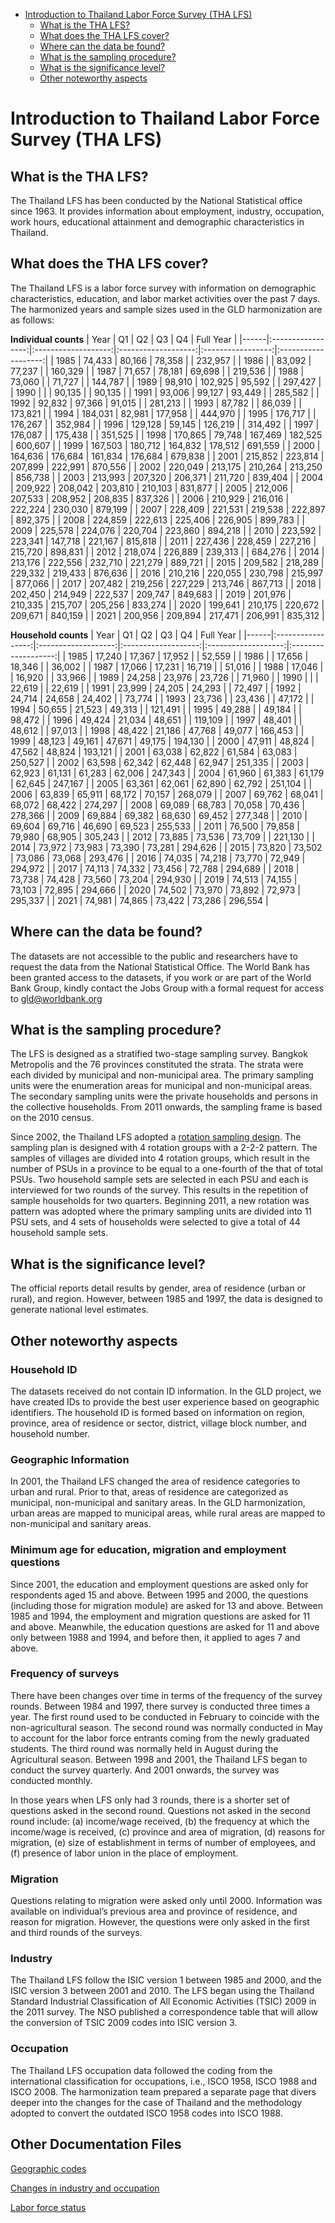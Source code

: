 
-   [Introduction to Thailand Labor Force Survey (THA
    LFS)](#introduction-to-philippines-labor-force-survey-phl-lfs)
    -   [What is the THA LFS?](#what-is-the-tha-lfs)
    -   [What does the THA LFS cover?](#what-does-the-tha-lfs-cover)
    -   [Where can the data be found?](#where-can-the-data-be-found)
    -   [What is the sampling
        procedure?](#what-is-the-sampling-procedure)
    -   [What is the significance
        level?](#what-is-the-significance-level)
    -   [Other noteworthy aspects](#other-noteworthy-aspects)

# Introduction to Thailand Labor Force Survey (THA LFS)

## What is the THA LFS?

The Thailand LFS has been conducted by the National Statistical office since 1963.  It provides information about employment, industry, occupation, work hours, educational attainment and demographic characteristics in Thailand.

## What does the THA LFS cover?

The Thailand LFS is a labor force survey with information on demographic characteristics, education, and labor market activities over the past 7 days. The harmonized years and sample sizes used in the GLD harmonization are as follows:

**Individual counts**
| Year |         Q1        |          Q2         |          Q3         |         Q4        |      Full Year      |
|------|:-----------------:|:-------------------:|:-------------------:|:-----------------:|:-------------------:|
| 1985 |           74,433  |            80,166   |            78,358   |                   |          232,957    |
| 1986 |                   |             83,092  |             77,237  |                   |           160,329   |
| 1987 |           71,657  |             78,181  |             69,698  |                   |           219,536   |
| 1988 |           73,060  |                     |             71,727  |                   |           144,787   |
| 1989 |           98,910  |           102,925   |             95,592  |                   |           297,427   |
| 1990 |                   |                     |             90,135  |                   |             90,135  |
| 1991 |           93,006  |             99,127  |             93,449  |                   |           285,582   |
| 1992 |           92,832  |             97,366  |             91,015  |                   |           281,213   |
| 1993 |           87,782  |                     |             86,039  |                   |           173,821   |
| 1994 |         184,031   |             82,981  |           177,958   |                   |           444,970   |
| 1995 |         176,717   |                     |           176,267   |                   |           352,984   |
| 1996 |         129,128   |             59,145  |           126,219   |                   |           314,492   |
| 1997 |         176,087   |                     |           175,438   |                   |           351,525   |
| 1998 |         170,865   |             79,748  |           167,469   |          182,525  |           600,607   |
| 1999 |         167,503   |           180,712   |           164,832   |          178,512  |           691,559   |
| 2000 |         164,636   |           176,684   |           161,834   |          176,684  |           679,838   |
| 2001 |         215,852   |           223,814   |           207,899   |          222,991  |           870,556   |
| 2002 |         220,049   |           213,175   |           210,264   |          213,250  |           856,738   |
| 2003 |         213,993   |           207,320   |           206,371   |          211,720  |           839,404   |
| 2004 |         209,922   |           208,042   |           203,810   |          210,103  |           831,877   |
| 2005 |         212,006   |           207,533   |           208,952   |          208,835  |           837,326   |
| 2006 |         210,929   |           216,016   |           222,224   |          230,030  |           879,199   |
| 2007 |         228,409   |           221,531   |           219,538   |          222,897  |           892,375   |
| 2008 |         224,859   |           222,613   |           225,406   |          226,905  |           899,783   |
| 2009 |         225,578   |           224,076   |           220,704   |          223,860  |           894,218   |
| 2010 |         223,592   |           223,341   |           147,718   |          221,167  |           815,818   |
| 2011 |         227,436   |           228,459   |           227,216   |          215,720  |           898,831   |
| 2012 |         218,074   |           226,889   |           239,313   |                   |           684,276   |
| 2014 |         213,176   |           222,556   |           232,710   |          221,279  |           889,721   |
| 2015 |         209,582   |           218,289   |           229,332   |          219,433  |           876,636   |
| 2016 |         210,216   |           220,055   |           230,798   |          215,997  |           877,066   |
| 2017 |         207,482   |           219,256   |           227,229   |          213,746  |           867,713   |
| 2018 |         202,450   |           214,949   |           222,537   |          209,747  |           849,683   |
| 2019 |         201,976   |           210,335   |           215,707   |          205,256  |           833,274   |
| 2020 |         199,641   |           210,175   |           220,672   |          209,671  |           840,159   |
| 2021 |         200,956   |           209,894   |           217,471   |          206,991  |           835,312   |

**Household counts**
| Year |         Q1        |          Q2         |          Q3         |          Q4         |      Full Year      |
|------|:-----------------:|:-------------------:|:-------------------:|:-------------------:|:-------------------:|
| 1985 |           17,240  |            17,367   |            17,952   |                     |            52,559   |
| 1986 |                   |             17,656  |             18,346  |                     |             36,002  |
| 1987 |           17,066  |             17,231  |             16,719  |                     |             51,016  |
| 1988 |           17,046  |                     |             16,920  |                     |             33,966  |
| 1989 |           24,258  |             23,976  |             23,726  |                     |             71,960  |
| 1990 |                   |                     |             22,619  |                     |             22,619  |
| 1991 |           23,999  |             24,205  |             24,293  |                     |             72,497  |
| 1992 |           24,714  |             24,658  |             24,402  |                     |             73,774  |
| 1993 |           23,736  |                     |             23,436  |                     |             47,172  |
| 1994 |           50,655  |             21,523  |             49,313  |                     |           121,491   |
| 1995 |           49,288  |                     |             49,184  |                     |             98,472  |
| 1996 |           49,424  |             21,034  |             48,651  |                     |           119,109   |
| 1997 |           48,401  |                     |             48,612  |                     |             97,013  |
| 1998 |           48,422  |             21,186  |             47,768  |             49,077  |           166,453   |
| 1999 |           48,123  |             49,161  |             47,671  |             49,175  |           194,130   |
| 2000 |           47,911  |             48,824  |             47,562  |             48,824  |           193,121   |
| 2001 |           63,038  |             62,822  |             61,584  |             63,083  |           250,527   |
| 2002 |           63,598  |             62,342  |             62,448  |             62,947  |           251,335   |
| 2003 |           62,923  |             61,131  |             61,283  |             62,006  |           247,343   |
| 2004 |           61,960  |             61,383  |             61,179  |             62,645  |           247,167   |
| 2005 |           63,361  |             62,061  |             62,890  |             62,792  |           251,104   |
| 2006 |           63,839  |             65,911  |             68,172  |             70,157  |           268,079   |
| 2007 |           69,762  |             68,041  |             68,072  |             68,422  |           274,297   |
| 2008 |           69,089  |             68,783  |             70,058  |             70,436  |           278,366   |
| 2009 |           69,884  |             69,382  |             68,630  |             69,452  |           277,348   |
| 2010 |           69,604  |             69,716  |             46,690  |             69,523  |           255,533   |
| 2011 |           76,500  |             79,858  |             79,980  |             68,905  |           305,243   |
| 2012 |           73,885  |             73,536  |             73,709  |                     |           221,130   |
| 2014 |           73,972  |             73,983  |             73,390  |             73,281  |           294,626   |
| 2015 |           73,820  |             73,502  |             73,086  |             73,068  |           293,476   |
| 2016 |           74,035  |             74,218  |             73,770  |             72,949  |           294,972   |
| 2017 |           74,113  |             74,332  |             73,456  |             72,788  |           294,689   |
| 2018 |           73,738  |             74,428  |             73,560  |             73,204  |           294,930   |
| 2019 |           74,513  |             74,155  |             73,103  |             72,895  |           294,666   |
| 2020 |           74,502  |             73,970  |             73,892  |             72,973  |           295,337   |
| 2021 |           74,981  |             74,865  |             73,422  |             73,286  |           296,554   |

## Where can the data be found?

The datasets are not accessible to the public and researchers have to request the data from the National Statistical Office. The World Bank has been granted access to the datasets, if you work or are part of the World Bank Group, kindly contact the Jobs Group with a formal request for access to gld@worldbank.org

## What is the sampling procedure?

The LFS is designed as a stratified two-stage sampling survey. Bangkok Metropolis and the 76 provinces constituted the strata. The strata were each divided by municipal and non-municipal area. The primary sampling units were the enumeration areas for municipal and non-municipal areas. The secondary sampling units were the private households and persons in the collective households. From 2011 onwards, the sampling frame is based on the 2010 census.

Since 2002, the Thailand LFS adopted a [rotation sampling design](http://web.nso.go.th/en/survey/lfs/data_lfs/2009_lf_Q3_Methodology.pdf). The sampling plan is designed with 4 rotation groups with a 2-2-2 pattern. The samples of villages are divided into 4 rotation groups, which result in the number of PSUs in a province to be equal to a one-fourth of the that of total PSUs. Two household sample sets are selected in each PSU and each is interviewed for two rounds of the survey. This results in the repetition of sample households for two quarters. Beginning 2011, a new rotation was pattern was adopted where the primary sampling units are divided into 11 PSU sets, and 4 sets of households were selected to give a total of 44 household sample sets. 

## What is the significance level?

The official reports detail results by gender, area of residence (urban or rural), and region. However, between 1985 and 1997, the data is designed to generate national level estimates.

## Other noteworthy aspects

### Household ID

The datasets received do not contain ID information. In the GLD project, we have created IDs to provide the best user experience based on geographic identifiers. The household ID is formed based on information on region, province, area of residence or sector, district, village block number, and household number. 

### Geographic Information

In 2001, the Thailand LFS changed the area of residence categories to urban and rural. Prior to that, areas of residence are categorized as municipal, non-municipal and sanitary areas. In the GLD harmonization, urban areas are mapped to municipal areas, while rural areas are mapped to non-municipal and sanitary areas.

### Minimum age for education, migration and employment questions

Since 2001, the education and employment questions are asked only for respondents aged 15 and above. Between 1995 and 2000, the questions (including those for migration module) are asked for 13 and above. Between 1985 and 1994, the employment and migration questions are asked for 11 and above. Meanwhile, the education questions are asked for 11 and above only between 1988 and 1994, and before then, it applied to ages 7 and above.

### Frequency of surveys

There have been changes over time in terms of the frequency of the survey rounds. Between 1984 and 1997, there survey is conducted three times a year. The first round used to be conducted in February to coincide with the non-agricultural season. The second round was normally conducted in May to account for the labor force entrants coming from the newly graduated students. The third round was normally held in August during the Agricultural season. Between 1998 and 2001, the Thailand LFS began to conduct the survey quarterly. And 2001 onwards, the survey was conducted monthly.

In those years when LFS only had 3 rounds, there is a shorter set of questions asked in the second round. Questions not asked in the second round include: (a) income/wage received, (b) the frequency at which the income/wage is received, (c) province and area of migration, (d) reasons for migration, (e) size of establishment in terms of number of employees, and (f) presence of labor union in the place of employment. 

### Migration

Questions relating to migration were asked only until 2000. Information was available on individual’s previous area and province of residence, and reason for migration. However, the questions were only asked in the first and third rounds of the surveys. 

### Industry

The Thailand LFS follow the ISIC version 1 between 1985 and 2000, and the ISIC version 3 between 2001 and 2010. The LFS began using the Thailand Standard Industrial Classification of All Economic Activities (TSIC) 2009 in the 2011 survey. The NSO published a correspondence table that will allow the conversion of TSIC 2009 codes into ISIC version 3.

### Occupation

The Thailand LFS occupation data followed the coding from the international classification for occupations, i.e., ISCO 1958, ISCO 1988 and ISCO 2008. The harmonization team prepared a separate page that divers deeper into the changes for the case of Thailand and the methodology adopted to convert the outdated ISCO 1958 codes into ISCO 1988.

## Other Documentation Files

[Geographic codes](https://github.com/worldbank/gld/blob/Thailand_Survey_Details/Support/B%20-%20Country%20Survey%20Details/THA/Geographic%20codes.md)

[Changes in industry and occupation](https://github.com/worldbank/gld/blob/Thailand_Survey_Details/Support/B%20-%20Country%20Survey%20Details/THA/Changes%20in%20industry%20and%20occupation.md)

[Labor force status](https://github.com/worldbank/gld/blob/Thailand_Survey_Details/Support/B%20-%20Country%20Survey%20Details/THA/Labor%20force%20status.md)

